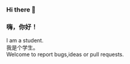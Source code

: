 ### Hi there 👋<br>
### 嗨，你好！<br>
I am a student.<br>
我是个学生。<br>
Welcome to report bugs,ideas or pull requests.<br>



<!--
**xclala/xclala** is a ✨ _special_ ✨ repository because its `README.md` (this file) appears on your GitHub profile.

Here are some ideas to get you started:

- 🔭 I’m currently working on ...
- 🌱 I’m currently learning ...
- 👯 I’m looking to collaborate on ...
- 🤔 I’m looking for help with ...
- 💬 Ask me about ...
- 📫 How to reach me: ...
- 😄 Pronouns: ...
- ⚡ Fun fact: ...
-->
